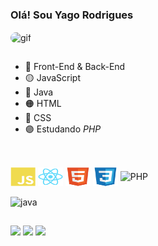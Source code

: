 ### Olá! Sou Yago Rodrigues

  <img align="center" alt="gif" height="250" style="border-radius:50px;" src="https://www.themasterpicks.com/wp-content/uploads/2020/04/22b22287602523.5dbd29081561d.gif?width=400&height=676">

##

- 🔭 Front-End & Back-End
- 🟡 JavaScript
- 🔴 Java
- 🟠 HTML
- 🔵 CSS
- 🟣 Estudando <i>PHP</i>




##

  <div style="display: inline_block"><br>
  <img align="center" alt="Js" height="30" width="40" src="https://raw.githubusercontent.com/devicons/devicon/master/icons/javascript/javascript-plain.svg">
  <img align="center" alt="React" height="30" width="40" src="https://raw.githubusercontent.com/devicons/devicon/master/icons/react/react-original.svg">
  <img align="center" alt="HTML" height="30" width="40" src="https://raw.githubusercontent.com/devicons/devicon/master/icons/html5/html5-original.svg">
  <img align="center" alt="CSS" height="30" width="40" src="https://raw.githubusercontent.com/devicons/devicon/master/icons/css3/css3-original.svg">
  <img align="center" alt="PHP" height="30" width="40" src="https://cdn.jsdelivr.net/gh/devicons/devicon/icons/php/php-original.svg">
</div>
  
  <div>
  <br>
  <img align="left" alt="java" src="https://forthebadge.com/images/badges/made-with-java.svg"></div><br>
  
##
  <div> 
  <a href = "mailto:yagowb@gmail.com"><img src="https://img.shields.io/badge/Gmail-D14836?style=for-the-badge&logo=gmail&logoColor=white" target="_blank"></a>
  <a href="https://www.linkedin.com/in/yago-rodrigues-6923401b0/" target="_blank"><img src="https://img.shields.io/badge/-LinkedIn-%230077B5?style=for-the-badge&logo=linkedin&logoColor=white" target="_blank"></a> 
   <a href="https://www.instagram.com/yagorodriguesph/" target"_blank"><img src="https://img.shields.io/badge/Instagram-E4405F?style=for-the-badge&logo=instagram&logoColor=white" target="_blank"></a>
  

